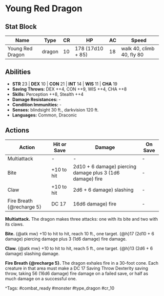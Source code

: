# Young Red Dragon

## Stat Block

| Name | Type | CR | HP | AC | Speed |
|------|------|----|----|----|-------|
| Young Red Dragon | dragon | 10 | 178 (17d10 + 85) | 18 | walk 40, climb 40, fly 80 |

## Abilities

- **STR** 23 | **DEX** 10 | **CON** 21 | **INT** 14 | **WIS** 11 | **CHA** 19
- **Saving Throws:** DEX ++4, CON ++9, WIS ++4, CHA ++8  
- **Skills:** Perception ++8, Stealth ++4  
- **Damage Resistances:** -  
- **Condition Immunities:** -  
- **Senses:** blindsight 30 ft., darkvision 120 ft.  
- **Languages:** Common, Draconic


## Actions

| Action | Hit or Save | Damage | On Save |
|--------|--------------|--------|----------|
| Multiattack | - | - | - |
| Bite | +10 to hit | 2d10 + 6 damage) piercing damage plus 3 (1d6 damage) fire | - |
| Claw | +10 to hit | 2d6 + 6 damage) slashing | - |
| Fire Breath {@recharge 5} | DC 17 | 16d6 damage) fire | - |

**Multiattack.** The dragon makes three attacks: one with its bite and two with its claws.

**Bite.** {@atk mw} +10 to hit to hit, reach 10 ft., one target. {@h}17 (2d10 + 6 damage) piercing damage plus 3 (1d6 damage) fire damage.

**Claw.** {@atk mw} +10 to hit to hit, reach 5 ft., one target. {@h}13 (2d6 + 6 damage) slashing damage.

**Fire Breath {@recharge 5}.** The dragon exhales fire in a 30-foot cone. Each creature in that area must make a DC 17 Saving Throw Dexterity saving throw, taking 56 (16d6 damage) fire damage on a failed save, or half as much damage on a successful one.


^Tags: #combat_ready #monster #type_dragon #cr_10